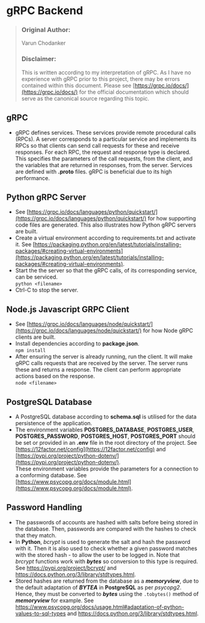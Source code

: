 # gRPC Backend

> ### Original Author:
> Varun Chodanker
> ### Disclaimer:
> This is written according to my interpretation of gRPC. As I have no experience with gRPC prior to this project, there may be errors contained within this document. Please see [https://grpc.io/docs/](https://grpc.io/docs/) for the official documentation which should serve as the canonical source regarding this topic.
    

## gRPC
- gRPC defines services. These services provide remote procedural calls (RPCs). A server corresponds to a particular service and implements its RPCs so that clients can send call requests for these and receive responses. For each RPC, the request and response type is declared. This specifies the parameters of the call requests, from the client, and the variables that are returned in responses, from the server. Services are defined with **.proto** files. gRPC
is beneficial due to its high performance.

## Python gRPC Server
- See [https://grpc.io/docs/languages/python/quickstart/](https://grpc.io/docs/languages/python/quickstart/) for how supporting code files are generated. This also illustrates how Python gRPC servers are built.
- Create a virtual environment according to requirements.txt and activate it. See [https://packaging.python.org/en/latest/tutorials/installing-packages/#creating-virtual-environments](https://packaging.python.org/en/latest/tutorials/installing-packages/#creating-virtual-environments).
- Start the the server so that the gRPC calls, of its corresponding service, can be serviced.  
`python <filename>`
- Ctrl-C to stop the server.

## Node.js Javascript GRPC Client
- See [https://grpc.io/docs/languages/node/quickstart/](https://grpc.io/docs/languages/node/quickstart/) for how Node gRPC clients are built.
- Install dependencies according to **package.json**.  
`npm install`
- After ensuring the server is already running, run the client. It will make gRPC calls requests that are received by the server. The server runs these and returns a response. The client can perform appropriate actions based on the response.  
`node <filename>`

## PostgreSQL Database
- A PostgreSQL database according to **schema.sql** is utilised for the data persistence of the application.
- The environment variables **POSTGRES_DATABASE**, **POSTGRES_USER**, **POSTGRES_PASSWORD**, **POSTGRES_HOST**, **POSTGRES_PORT** should be set or provided in an **.env** file in the root directory of the project. See [https://12factor.net/config](https://12factor.net/config) and [https://pypi.org/project/python-dotenv/](https://pypi.org/project/python-dotenv/).  
These environment variables provide the parameters for a connection to a conforming database. See [https://www.psycopg.org/docs/module.html](https://www.psycopg.org/docs/module.html).

## Password Handling
- The passwords of accounts are hashed with salts before being stored in the database. Then, passwords are compared with the hashes to check that they match.
- In **Python**, *bcrypt* is used to generate the salt and hash the password with it. Then it is also used to check whether a given password matches with the stored hash - to allow the user to be logged in. Note that *brcrypt* functions work with ***bytes*** so conversion to this type is required. See <https://pypi.org/project/bcrypt/> and <https://docs.python.org/3/library/stdtypes.html>.
- Stored hashes are returned from the database as a ***memoryview***, due to the default adaptation of ***BYTEA*** in **PostgreSQL** as per *psycopg2*. Hence, they must be converted to ***bytes*** using the `.tobytes()` method of ***memoryview*** for example. See <https://www.psycopg.org/docs/usage.html#adaptation-of-python-values-to-sql-types> and <https://docs.python.org/3/library/stdtypes.html>. 